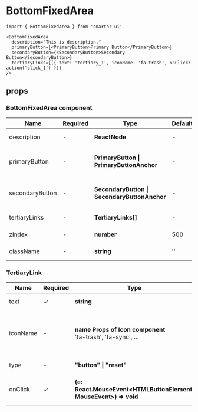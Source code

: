 # BottomFixedArea

```tsx
import { BottomFixedArea } from 'smarthr-ui'

<BottomFixedArea
  description="This is description."
  primaryButton={<PrimaryButton>Primary Button</PrimaryButton>}
  secondaryButton={<SecondaryButton>Secondary Button</SecondaryButton>}
  tertiaryLinks={[{ text: 'tertiary_1', iconName: 'fa-trash', onClick: action('click_1') }]}
/>
```

## props

### BottomFixedArea component

| Name            | Required | Type                                             | DefaultValue | Description                                                     |
| --------------- | -------- | ------------------------------------------------ | ------------ | --------------------------------------------------------------- |
| description     | -        | **ReactNode**                                    | -            | The Description of this area.                                   |
| primaryButton   | -        | **PrimaryButton &#124; PrimaryButtonAnchor**     | -            | This is for PrimaryButton or PrimaryButtonAnchor component.     |
| secondaryButton | -        | **SecondaryButton &#124; SecondaryButtonAnchor** | -            | This is for SecondaryButton or SecondaryButtonAnchor component. |
| tertiaryLinks   | -        | **TertiaryLinks[]**                              | -            | Array of tertiaryLink props.                                    |
| zIndex          | -        | **number**                                       | 500          | The z-index of this component                                   |
| className       | -        | **string**                                       | ''           | The className of this component                                 |

### TertiaryLink

| Name     | Required | Type                                                             | DefaultValue | Description                                                       |
| -------- | -------- | ---------------------------------------------------------------- | ------------ | ----------------------------------------------------------------- |
| text     | ✓        | **string**                                                       | -            | The text of tertiaryLink                                          |
| iconName | -        | **name Props of Icon component** <br> 'fa-trash', 'fa-sync', ... | -            | Set the name of the icon to be displayed next to the button text. |
| type     | -        | **"button" &#124; "reset"**                      | "button"     | type for component.                                               |
| onClick  | ✓        | **(e: React.MouseEvent<HTMLButtonElement, MouseEvent>) => void** | -            | Fired when the tertiaryLink is clicked                            |

